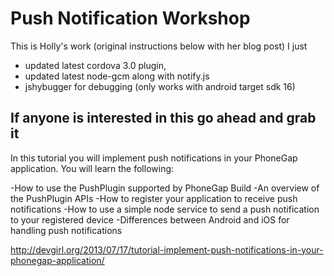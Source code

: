 # Push Notification Workshop #

This is Holly's work (original instructions below with her blog post)
I just
 - updated latest cordova 3.0 plugin,
 - updated latest node-gcm along with notify.js
 - jshybugger for debugging (only works with android target sdk 16)

If anyone is interested in this go ahead and grab it
------

In this tutorial you will implement push notifications in your PhoneGap application. You will learn the following:

-How to use the PushPlugin supported by PhoneGap Build
-An overview of the PushPlugin APIs
-How to register your application to receive push notifications
-How to use a simple node service to send a push notification to your registered device
-Differences between Android and iOS for handling push notifications

http://devgirl.org/2013/07/17/tutorial-implement-push-notifications-in-your-phonegap-application/


